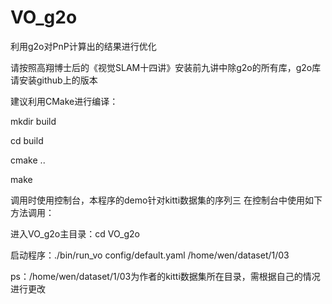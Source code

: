 # VO_g2o

利用g2o对PnP计算出的结果进行优化

请按照高翔博士后的《视觉SLAM十四讲》安装前九讲中除g2o的所有库，g2o库请安装github上的版本

建议利用CMake进行编译：

mkdir build

cd build

cmake ..

make

调用时使用控制台，本程序的demo针对kitti数据集的序列三
在控制台中使用如下方法调用：

进入VO_g2o主目录：cd VO_g2o

启动程序：./bin/run_vo config/default.yaml /home/wen/dataset/1/03

ps：/home/wen/dataset/1/03为作者的kitti数据集所在目录，需根据自己的情况进行更改

